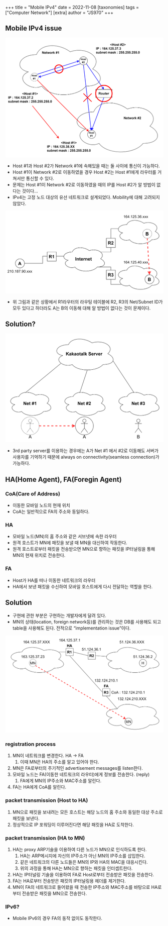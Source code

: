 +++
title = "Mobile IPv4"
date = 2022-11-08
[taxonomies]
tags = ["Computer Network"]
[extra]
author = "JS970"
+++

## Mobile IPv4 issue

![Untitled](/image/Mobile_IPv4/Untitled.png)

- Host #1과 Host #2가 Network #1에 속해있을 때는 둘 사이에 통신이 가능하다.
- Host #1이 Network #2로 이동하였을 경우 Host #2는 Host #1에게 라우터를 거쳐서만 통신할 수 있다.
- 문제는 Host #1이 Network #2로 이동하였을 때의 IP를 Host #2가 알 방법이 없다는 것이다…
- IPv4는 고정 노드 대상의 유선 네트워크로 설계되었다. Mobility에 대해 고려되지 않았다.

![Untitled](/image/Mobile_IPv4/Untitled%201.png)

- 위 그림과 같은 상황에서 R1라우터의 라우팅 테이블에 R2, R3의 Net/Subnet ID가 모두 있다고 하더라도 A는 B의 이동해 대해 알 방법이 없다는 것이 문제이다.

## Solution?

![Untitled](/image/Mobile_IPv4/Untitled%202.png)

- 3rd party server를 이용하는 경우에는 A가 Net #1 에서 #2로 이동해도 서버가 사용자를 기억하기 때문에 always on connectivity(seamless connection)가 가능하다.

## HA(Home Agent), FA(Foregin Agent)

### CoA(Care of Address)

- 이동한 모바일 노드의 현재 위치
- CoA는 일반적으로 FA의 주소와 동일하다.

### HA

- 모바일 노드(MN)의 홈 주소와 같은 서브넷에 속한 라우터
- 원격 호스트가 MN에 패킷을 보낼 때 MN을 대신하여 작동한다.
- 원격 호스트로부터 패킷을 전송받으면 MN으로 향하는 패킷을 IP터널링을 통해 MN의 현재 위치로 전송한다.

### FA

- Host가 HA를 떠나 이동한 네트워크의 라우터
- HA에서 보낸 패킷을 수신하여 모바일 호스트에게 다시 전달하는 역할을 한다.

## Solution

- 구현에 관한 부분은 구현하는 개발자에게 달려 있다.
- MN의 상태(location, foreign network등)를 관리하는 것은 DB를 사용해도 되고 table을 사용해도 된다. 전적으로 “implementation issue”이다.

![Untitled](/image/Mobile_IPv4/Untitled%203.png)

### registration process

1. MN이 네트워크를 변경한다. HA → FA
    1. 이때 MN은 HA의 주소를 알고 있어야 한다.
2. MN은 FA로부터의 주기적인 advertisement messages를 listen한다.
3. 모바일 노드는 FA(이동한 네트워크의 라우터)에게 정보를 전송한다. (reply)
    1. FA에게 MN의 IP주소와 MAC주소를 알린다.
4. FA는 HA에게 CoA를 알린다.

### packet transmission (Host to HA)

1. MN으로 패킷을 보내려는 모든 호스트는 해당 노드의 홈 주소와 동일한 대상 주소로 패킷을 보낸다.
2. 정상적으로 IP 포워딩이 이루어진다면 해당 패킷을 HA로 도착한다.

### packet transmission (HA to MN)

1. HA는 proxy ARP기술을 이용하여 다른 노드가 MN으로 인식하도록 한다.
    1. HA는 ARP메시지에 자신의 IP주소가 아닌 MN의 IP주소를 삽입한다.
    2. 같은 네트워크의 다른 노드들은 MN의 IP와 HA의 MAC을 대응시킨다.
    3. 위의 과정을 통해 HA는 MN으로 향하는 패킷을 인터셉트한다.
2. HA는 IP터널링 기술을 이용하여 FA로 Host로부터 전송받은 패킷을 전송한다.
3. FA는 HA로부터 전송받은 패킷의 IP터널링용 헤더를 제거한다.
4. MN이 FA의 네트워크로 들어왔을 때 전송한 IP주소와 MAC주소를 바탕으로 HA로부터 전송받은 패킷을 MN으로 전송한다.

### IPv6?

- Mobile IPv6의 경우 FA의 동작 없이도 동작한다.